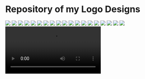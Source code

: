

# Repository of my Logo Designs
![](./images/MuscleBees.png)
![](./images/MuscleBees_Horizontal.png)
![](./images/eCommExpertsV3.png)
![](./images/eCommExpertsV2.png)
![](./images/eCommExperts.png)
![](./images/jtc.png)
![](./images/tms.png)
![](./images/Logo1.png)
![](./images/Logo2.png)
![](./images/Logo9.png)
![](./images/Logo7.png)
![](./images/Logo3.png)
![](./images/Logo4.png)
![](./images/Logo5.png)
![](./images/Logo6.png)
![](./images/Logo8.png)
![](./images/Logo8A.png)
![](./images/Logo10.png)
![](./images/TFIT.jpg)
![](./images/facebook-cover-video-maker-for-a-customized-streetwear-brand-ad-1237e-3098.mp4)



